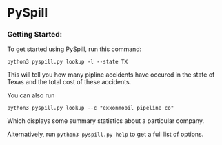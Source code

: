 # PySpill

### Getting Started: ###
To get started using PySpill, run this command: 

`python3 pyspill.py lookup -l --state TX`

This will tell you how many pipline accidents have occured in the state
of Texas and the total cost of these accidents.

You can also run 

`python3 pyspill.py lookup --c "exxonmobil pipeline co"`

Which displays some summary statistics about a particular company.

Alternatively, run `python3 pyspill.py help` to get a full 
list of options.
